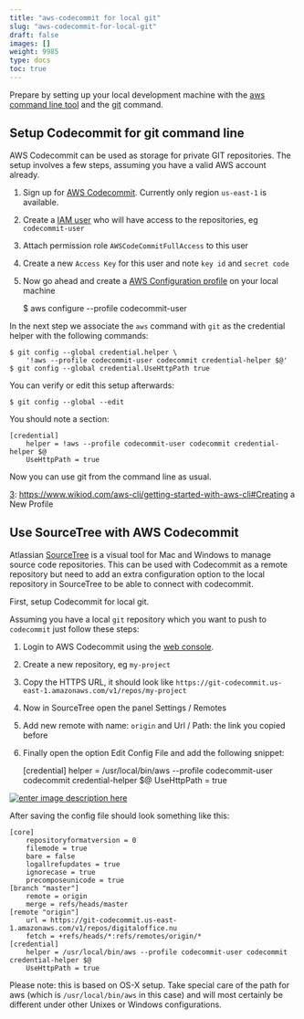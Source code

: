 ```yaml
---
title: "aws-codecommit for local git"
slug: "aws-codecommit-for-local-git"
draft: false
images: []
weight: 9985
type: docs
toc: true
---
```


Prepare by setting up your local development machine with the [aws command line tool][1] and the [git][2] command.


  [1]: https://www.wikiod.com/aws-cli/getting-started-with-aws-cli
  [2]: https://www.wikiod.com/git

## Setup Codecommit for git command line
AWS Codecommit can be used as storage for private GIT repositories. The setup involves a few steps, assuming you have a valid AWS account already.

1. Sign up for [AWS Codecommit][1]. Currently only region `us-east-1` is available.
2. Create a [IAM user][2] who will have access to the repositories, eg `codecommit-user`
3. Attach permission role `AWSCodeCommitFullAccess` to this user
4. Create a new `Access Key` for this user and note `key id` and `secret code`
5. Now go ahead and create a [AWS Configuration profile][3] on your local machine


    $ aws configure --profile codecommit-user

In the next step we associate the `aws` command with `git` as the credential helper with the following commands:

    $ git config --global credential.helper \
        '!aws --profile codecommit-user codecommit credential-helper $@'
    $ git config --global credential.UseHttpPath true

You can verify or edit this setup afterwards:

    $ git config --global --edit

You should note a section:

    [credential]
        helper = !aws --profile codecommit-user codecommit credential-helper $@
        UseHttpPath = true

Now you can use git from the command line as usual.

  [1]: https://console.aws.amazon.com/codecommit/home?region=us-east-1#/repository/list
  [2]: https://console.aws.amazon.com/iam/home#users
  [3]: https://www.wikiod.com/aws-cli/getting-started-with-aws-cli#Creating a New Profile

## Use SourceTree with AWS Codecommit
Atlassian [SourceTree][1] is a visual tool for Mac and Windows to manage source code repositories. This can be used with Codecommit as a remote repository but need to add an extra configuration option to the local repository in SourceTree to be able to connect with codecommit.

First, setup Codecommit for local git.

Assuming you have a local `git` repository which you want to push to `codecommit` just follow these steps:

1. Login to AWS Codecommit using the [web console][2].
2. Create a new repository, eg `my-project`
3. Copy the HTTPS URL, it should look like `https://git-codecommit.us-east-1.amazonaws.com/v1/repos/my-project`
4. Now in SourceTree open the panel Settings / Remotes
5. Add new remote with name: `origin` and Url / Path: the link you copied before
6. Finally open the option Edit Config File and add the following snippet: 


    [credential]
        helper = /usr/local/bin/aws --profile codecommit-user codecommit credential-helper $@
        UseHttpPath = true

[![enter image description here][3]][3]


After saving the config file should look something like this:


    [core]
        repositoryformatversion = 0
        filemode = true
        bare = false
        logallrefupdates = true
        ignorecase = true
        precomposeunicode = true
    [branch "master"]
        remote = origin
        merge = refs/heads/master
    [remote "origin"]
        url = https://git-codecommit.us-east-1.amazonaws.com/v1/repos/digitaloffice.nu
        fetch = +refs/heads/*:refs/remotes/origin/*
    [credential]
        helper = /usr/local/bin/aws --profile codecommit-user codecommit credential-helper $@
        UseHttpPath = true
 

Please note: this is based on OS-X setup. Take special care of the path for aws (which is `/usr/local/bin/aws` in this case) and will most certainly be different under other Unixes or Windows configurations.


  [1]: https://www.atlassian.com/software/sourcetree
  [2]: https://console.aws.amazon.com/codecommit/home?region=us-east-1#/repository/list
  [3]: http://i.stack.imgur.com/s3UeG.png

